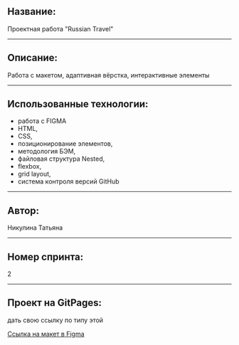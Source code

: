 ## Название:

Проектная работа "Russian Travel"

---

## Описание:

Работа с макетом, адаптивная вёрстка, интерактивные элементы

---

## Использованные технологии:

- работа с FIGMA
- HTML,
- CSS,
- позиционирование элементов,
- методология БЭМ,
- файловая структура Nested,
- flexbox,
- grid layout,
- система контроля версий GitHub

---

## Автор:

Никулина Татьяна

---

## Номер спринта:

2

---

## Проект на GitPages:

дать свою ссылку по типу этой

[Ссылка на макет в Figma](https://www.figma.com/file/5S2WSbEFL6awjVWJ0NWL8Q/Sprint-3_-Russia-_-desktop-mobile?node-id=28503%3A0)
